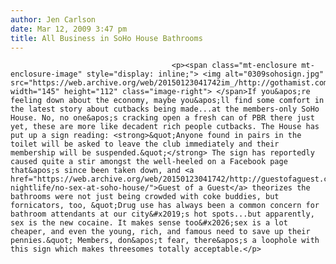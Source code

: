 ```yaml
---
author: Jen Carlson
date: Mar 12, 2009 3:47 pm
title: All Business in SoHo House Bathrooms
---
```


	
										<p><span class="mt-enclosure mt-enclosure-image" style="display: inline;"> <img alt="0309sohosign.jpg" src="https://web.archive.org/web/20150123041742im_/http://gothamist.com/attachments/arts_jen/0309sohosign.jpg" width="145" height="112" class="image-right"> </span>If you&apos;re feeling down about the economy, maybe you&apos;ll find some comfort in the latest story about cutbacks being made...at the members-only SoHo House. No, no one&apos;s cracking open a fresh can of PBR there just yet, these are more like decadent rich people cutbacks. The House has put up a sign reading: <strong>&quot;Anyone found in pairs in the toilet will be asked to leave the club immediately and their membership will be suspended.&quot;</strong> The sign has reportedly caused quite a stir amongst the well-heeled on a Facebook page that&apos;s since been taken down, and <a href="https://web.archive.org/web/20150123041742/http://guestofaguest.com/nyc-nightlife/no-sex-at-soho-house/">Guest of a Guest</a> theorizes the bathrooms were not just being crowded with coke buddies, but fornicators, too, &quot;Drug use has always been a common concern for bathroom attendants at our city&#x2019;s hot spots...but apparently, sex is the new cocaine. It makes sense too&#x2026;sex is a lot cheaper, and even the young, rich, and famous need to save up their pennies.&quot; Members, don&apos;t fear, there&apos;s a loophole with this sign which makes threesomes totally acceptable.</p>					
										
									
				